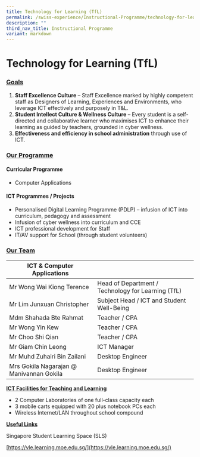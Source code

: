 ```yaml
---
title: Technology for Learning (TfL)
permalink: /swiss-experience/Instructional-Programme/technology-for-learning/
description: ""
third_nav_title: Instructional Programme
variant: markdown
---
```

# Technology for Learning (TfL)

### <b><u>Goals</u></b>

1.  **Staff Excellence Culture**&nbsp;– Staff Excellence marked by highly competent staff as Designers of Learning, Experiences and Environments, who leverage ICT effectively and purposely in T&amp;L.
2.  **Student Intellect Culture &amp; Wellness Culture**&nbsp;– Every student is a self-directed and collaborative learner who maximises ICT to enhance their learning as guided by teachers, grounded in cyber wellness.
3.  **Effectiveness and efficiency in school administration**&nbsp;through use of ICT.

### <b><u>Our Programme</u></b>

#### Curricular Programme

*   Computer Applications

#### ICT Programmes / Projects

*   Personalised Digital Learning Programme (PDLP) – infusion of ICT into curriculum, pedagogy and assessment
*   Infusion of cyber wellness into curriculum and CCE
*   ICT professional development for Staff
*   IT/AV support for School (through student volunteers)

### <b><u>Our Team</u></b>

| ICT &amp; Computer Applications |  |
|---|---|
| Mr Wong Wai Kiong Terence | Head of Department / Technology for Learning (TfL) |
| Mr Lim Junxuan Christopher | Subject Head  / ICT and  Student Well-Being  |
| Mdm Shahada Bte Rahmat | Teacher / CPA  |
| Mr Wong Yin Kew | Teacher / CPA  |
| Mr Choo Shi Qian | Teacher / CPA  |
| Mr Giam Chin Leong | ICT Manager |
| Mr Muhd Zuhairi Bin Zailani | Desktop Engineer |
| Mrs Gokila Nagarajan @ Manivannan Gokila | Desktop Engineer |


<b><u>ICT Facilities for Teaching and Learning</u></b>

*   2 Computer Laboratories of one full-class capacity each
*   3 mobile carts equipped with 20 plus notebook PCs each
*   Wireless Internet/LAN throughout school compound

<b><u>Useful Links</u></b>

Singapore Student Learning Space (SLS)

[https://vle.learning.moe.edu.sg/](https://vle.learning.moe.edu.sg/)